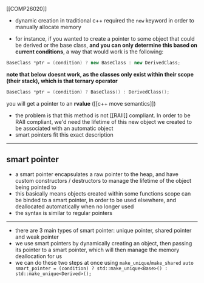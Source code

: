 [[COMP26020]]

- dynamic creation in traditional c++ required the `new` keyword in order to manually allocate memory

- for instance, if you wanted to create a pointer to some object that could be derived or the base class, **and you can only determine this based on current conditions**, a way that would work is the following:
```c++
BaseClass *ptr = (condition) ? new BaseClass : new DerivedClass;
```
**note that below doesnt work, as the classes only exist within their scope (their stack), which is that ternary operator**
```c++
BaseClass *ptr = (condition) ? BaseClass() : DerivedClass();
```
you will get a pointer to an **rvalue** ([[c++ move semantics]])

- the problem is that this method is not [[RAII]] compliant. In order to be RAII compliant, we'd need the lifetime of this new object we created to be associated with an automatic object
- smart pointers fit this exact description

***
## smart pointer
- a smart pointer encapsulates a raw pointer to the heap, and have custom constructors / destructors to manage the lifetime of the object being pointed to
- this basically means objects created within some functions scope can be binded to a smart pointer, in order to be used elsewhere, and deallocated automatically when no longer used
- the syntax is similar to regular pointers
***

- there are 3 main types of smart pointer: unique pointer, shared pointer and weak pointer
- we use smart pointers by dynamically creating an object, then passing its pointer to a smart pointer, which will then manage the memory deallocation for us
- we can do these two steps at once using `make_unique`/`make_shared`
`auto smart_pointer = (condition) ? std::make_unique<Base>() : std::make_unique<Derived>();`

